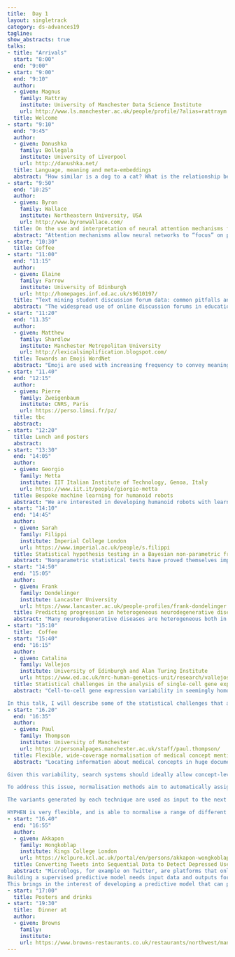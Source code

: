 ```yaml
---
title:  Day 1
layout: singletrack
category: ds-advances19
tagline: 
show_abstracts: true
talks:
- title: "Arrivals"
  start: "8:00"
  end: "9:00"
- start: "9:00"
  end: "9:10"
  author:
  - given: Magnus 
    family: Rattray
    institute: University of Manchester Data Science Institute
    url: http://www.ls.manchester.ac.uk/people/profile/?alias=rattraym
  title: Welcome
- start: "9:10"
  end: "9:45"
  author: 
  - given: Danushka
    family: Bollegala
    institute: University of Liverpool
    url: http://danushka.net/
  title: Language, meaning and meta-embeddings 
  abstract: "How similar is a dog to a cat? What is the relationship between a lion and a cat? It is relatively easier to explain the meanings of words using other words to a human (as many dictionaries already do), but how can we represent meanings of individual words, or relations between words in such a way that a computer can also understand? Is there only one way to represent meaning or many? These are fundamental questions that we must answer if we are to make any use of BigText collections. A method for representing the meaning must be able to generalise well across domains and languages, and ideally less influenced by our social biases. In this talk, I will first present a historical account of representation learning from textual data and then describe the state-of-the-art results in this field. Finally, I will demonstrate the limitations of our current best models for representing meanings and discuss potential future research directions"
- start: "9:50"
  end: "10:25"
  author:
  - given: Byron
    family: Wallace
    institute: Northeastern University, USA
    url: http://www.byronwallace.com/
  title: On the use and interpretation of neural attention mechanisms for biomedical natural language processing
  abstract: "Attention mechanisms allow neural networks to “focus” on particular units of input (e.g., specific words or sentences) to inform predictions. Incorporation of attention has been shown to improve model predictive performance for various natural language processing (NLP) tasks. Attention mechanisms also often touted (implicitly or explicitly) as affording interpretability: for a given output one can inspect the inputs to which the model assigned comparatively large attention weights. In this talk I will discuss a few specific attentive neural architectures designed for problems in health informatics, broadly construed. Model interpretability is a key consideration in this domain; I will therefore also present empirical work that interrogates properties of attention weights to ascertain whether they afford transparency. I will discuss that while attention does consistently improve predictive performance, its use as a means of providing model interpretability is questionable."
- start: "10:30"
  title: Coffee
- start: "11:00"
  end: "11:15"
  author:
  - given: Elaine
    family: Farrow
    institute: University of Edinburgh
    url: http://homepages.inf.ed.ac.uk/s9610197/
  title: "Text mining student discussion forum data: common pitfalls and how to avoid them"
  abstract: "The widespread use of online discussion forums in educational settings provides a rich source of data for researchers interested in how collaboration and interaction can foster effective learning. Natural language processing and machine learning techniques allow discussion forum texts to be analysed in an automated, efficient way. Here, we present our findings related to the robustness and generalisability of automated text classification methods in common use (Farrow et al., 2019). We closely examined one published state-of-the-art model, comparing different approaches to (a) managing unbalanced classes in the data, and (b) selecting a suitable data set to use for evaluation. By demonstrating how commonly-used data preprocessing practices can lead to over-optimistic results, we contributed to the development of the field so that the results of automated content analysis can be used with confidence."
- start: "11:20"
  end: "11.35"
  author:
  - given: Matthew
    family: Shardlow
    institute: Manchester Metrepolitan University
    url: http://lexicalsimplification.blogspot.com/
  title: Towards an Emoji WordNet
  abstract: "Emoji are used with increasing frequency to convey meaning and tone in digital communication. They present a unique challenge to natural language processing resources as they are used to convey semantic content, but are not part of traditional semantic resources. The most popular semantic resource for English is Princeton WordNet , which provides a semantic categorisation of words into sets of semantically equivalent synonyms, or ‘synsets’. WordNet was developed before the advent of emoji and does not contain any links to emoji. It would be highly beneficial to a number of applications that already use WordNet as part of their semantic processing pipelines to have the meanings conveyed by emoji mapped to synsets in WordNet as this would allow a deeper understanding of texts that contain emoji. This integration would also provide an extra feature source for machine learning pipelines that use emoji. In the remainder of this abstract, we will first demonstrate some of the lexical properties of emoji that make them suitable for integration into WordNet. We will then describe an annotation exercise, whereby we identified the senses of 20 common emoji. Finally, we will describe our intended future direction of research to attain our goal of full integration of emoji into WordNet."
- start: "11.40"
  end: "12:15"
  author:
  - given: Pierre
    family: Zweigenbaum
    institute: CNRS, Paris 
    url: https://perso.limsi.fr/pz/
  title: tbc
  abstract: 
- start: "12:20"
  title: Lunch and posters
  abstract:
- start: "13:30"
  end: "14:05"
  author:
  - given: Georgio
    family: Metta
    institute: IIT Italian Institute of Technology, Genoa, Italy
    url: https://www.iit.it/people/giorgio-metta
  title: Bespoke machine learning for humanoid robots
  abstract: "We are interested in developing humanoid robots with learning capabilities. Computation and memory  are typically limited on a robot and there are often requirements of tight real-time performance. Therefore we would like to design algorithms with guaranteed computational and memory bounds. We will show that we do not need to sacrifice much in terms of performance (e.g. recognition rates, accuracy, etc.). We will show practical examples in typical robotics applications such as in the estimation of the robot’s dynamics, on the fly object learning, and speech perception. Results come in different flavors as for example in dynamics estimation the controller has to potentially learn and provide estimates in the millisecond range while longer timescales are acceptable in e.g. visual object recognition. Speech recognition, on the other hand, requires integrating voice input over time. We will show implementations in some of our humanoid robots, namely the iCub and the recently developed R1 service robot."
- start: "14:10"
  end: "14:45"
  author:
  - given: Sarah
    family: Filippi
    institute: Imperial College London
    url: https://www.imperial.ac.uk/people/s.filippi
  title: Statistical hypothesis testing in a Bayesian non-parametric framework
  abstract: "Nonparametric statistical tests have proved themselves important tools in modern data analysis, where the emergence of large data sets can support the relaxation of linearity or normality assumptions implicit in traditional methods. In this talk, I will introduce two Bayesian nonparametric procedures for independence and two-samples testing.  Well known advantages of having an explicit probability measure include the easy comparison of evidence across different studies, the inclusion of prior information, and the integration of results within formal decision analysis. The first approach consists of a tractable, explicit and analytic quantification of the relative evidence of dependence vrs independence, using Polya tree priors on the space of probability measures which can then be embedded within a decision theoretic test for dependence.  The second approach is based on the representation of probability measures in reproducing kernel Hilbert spaces (RKHS) via the so-called kernel mean embeddings which provide a flexible framework for fully nonparametric hypothesis testing. In practice, the performance of these RKHS tests can be very sensitive to the choice of kernel and its lengthscale parameters. To address this central issue, I will discuss  a new probabilistic model for kernel mean embeddings combining a Gaussian process prior over the RKHS containing the mean embedding with a conjugate likelihood function, thus yielding a closed form posterior over the mean embedding."
- start: "14:50"
  end: "15:05"
  author:
  - given: Frank
    family: Dondelinger
    institute: Lancaster University
    url: https://www.lancaster.ac.uk/people-profiles/frank-dondelinger
  title: Predicting progression in heterogeneous neurodegenerative diseases using a joint mixture model approach
  abstract: "Many neurodegenerative diseases are heterogeneous both in their biology and clinical phenotypes. Identifying predictive factors for a given patient is of great clinical importance to predict individual disease progression. We developed a method, longitudinal joint cluster regression (L-JCR), to jointly estimate a predictive regression model and identify latent groups (or subtypes), which improves predictive performance. Longitudinal dynamics were modelled using a mixed effects model, and the model parameters and latent subtypes are jointly estimated via an expectation-maximization algorithm with embedded restricted maximum likelihood (REML) algorithm. The method handles high-dimensional covariates by making sparsity assumptions via lasso penalization. We applied our method to case studies in Amyotrophic Lateral Sclerosis (ALS) and Alzheimer's patients, as examples of heterogeneous neurodegenerative diseases with often very different progression profiles. We show that the accuracy of progression prediction improves when taking the group structure into account, and that the inferred latent groups are biologically meaningful."
- start: "15:10"
  title:  Coffee
- start: "15:40"
  end: "16:15"
  author:
  - given: Catalina
    family: Vallejos
    institute: University of Edinburgh and Alan Turing Institute
    url: https://www.ed.ac.uk/mrc-human-genetics-unit/research/vallejos-group
  title: Statistical challenges in the analysis of single-cell gene expression data
  abstract: "Cell-to-cell gene expression variability in seemingly homogeneous cell populations plays a crucial role in tissue function and development. Single-cell RNA sequencing (scRNAseq) can characterise this variability in a genome-wide manner. However, the promise of scRNA-seq comes at the cost of higher data complexity. In particular, a prominent feature of scRNA-seq experiments is strong measurement error, reflected in technical dropouts and poor correlations between technical replicates. 

In this talk, I will describe some of the statistical challenges that arise in scRNA-seq experiments: from experimental design to downstream inference. I will also introduce BASiCS (Bayesian Analysis of Single Cell Sequencing data), a Bayesian framework which simultaneously performs data normalisation and differential expression tests between experimental conditions or cell types. In particular, I will describe how BASiCS extends traditional differential mean expression analyses to also highlight changes in transcriptional variability that are robust to technical artefacts and other confounding effects. Finally, I will illustrate the performance of our methods in the context of immune cell populations and discuss ongoing efforts to improve the scalability of our approach. "
- start: "16.20"
  end: "16:35"
  author:
  - given: Paul
    family: Thompson
    institute: University of Manchester
    url: https://personalpages.manchester.ac.uk/staff/paul.thompson/
  title: Flexible, wide-coverage normalisation of medical concept mentions
  abstract: "Locating information about medical concepts in huge document repositories is challenging, due to the wide range of ways in which each concept of interest may be mentioned in text. For example, biomedical articles tend include more technical language, often using terms derived from Greek or Latin (e.g., hypercholesterolemia, dyspnea, leukocytosis). In contrast, a more informal style is often adopted in clinical records, where dyspnea may be described using various different brief narrative phrases with different internal structures (e.g., respiratory difficulty, breathing difficulties, shortness of breath), or abbreviations (e.g., SOB). 

Given this variability, search systems should ideally allow concept-level search, rather than requiring users to try to enumerate the range of words and phrases that could potentially describe a concept in text. Existing domain-specific terminological resources can act as the starting point for this functionality, since they typically list a number of textual variants/synonyms for each concept. However, in practice, the range of variants that can appear in text is far larger than these manually curated synonym sets. 

To address this issue, normalisation methods aim to automatically assign a concept ID in a given domain-specific terminological resource to each concept appearing in text. Our HYPHEN normalisation method uses a pipeline of different techniques to generate variations of a concept mention in text, and tries to match these against existing synonyms listed in a target terminological resource. The techniques are as follows: Acronym/abbreviation expansion; Plural to singular conversion; Generation of English equivalents of Neoclassical compounds and vice versa; Syntactic variation generation; Synonym generation

The variants generated by each technique are used as input to the next technique in the pipeline; the method terminates when a match against a synonym in the target terminological resource is found. The pipeline accounts for the fact that several transformations of the original mention may be required to achieve a match in the resource (e.g., high WBC -> high white blood cell -> leukocytosis). Recent incorporation of fuzzy matching further boosts performance; if none of the above methods achieve a match, then approximate matches are considered. 

HYPHEN is very flexible, and is able to normalise a range of different concept types (e.g., disorders, treatments, anatomical concepts, genes) in different text types to different target terminological resources."
- start: "16.40"
  end: "16:55"
  author:
  - given: Akkapon
    family: Wongkoblap
    institute: Kings College London
    url: https://kclpure.kcl.ac.uk/portal/en/persons/akkapon-wongkoblap(d3ec273b-1972-4858-9378-907963721797).html
  title: Converting Tweets into Sequential Data to Detect Depressed Users
  abstract: "Microblogs, for example on Twitter, are platforms that online users express their feelings, thoughts, and activities. Some users publicly explain not only their health conditions but also mental illness on their profiles. These mental disorder expression can be mined to find which factors are associated with depressive symptoms. 
Building a supervised predictive model needs input data and outputs for the model to learn patterns. With social media datasets, especially users with depression are normally labelled at user-level, not labelled at post-level. This is a challenge to notice how a user changes their posting patterns between general and health messages. 
This brings in the interest of developing a predictive model that can provide the predictions of both user-level and individual post-level. Additionally, combining a set of predicted post-labels can simulate the patterns between general and health text. A technique suitable to develop this king of model is multiple instance learning. The model can learn from only a set of labelled bags/users instead of a set of individual instances/user-generated messages."
- start: "17:00"
  title: Posters and drinks
- start: "19:30"
  title:  Dinner at
  author:
  - given: Browns
    family: 
    institute: 
    url: https://www.browns-restaurants.co.uk/restaurants/northwest/manchester
---
```

